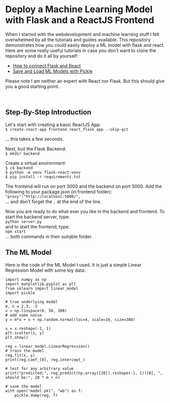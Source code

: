 # Deploy a Machine Learning Model with Flask and a ReactJS Frontend
When I started with the webdevelopment and machine learning stuff I felt overwhelmed by all the tutorials and guides available. This repository demonstrates how you could easily deploy a ML model with flask and react. Here are some really useful tutorials in case you don't want to clone the repository and do it all by yourself:
- [How to connect Flask and React](https://www.geeksforgeeks.org/how-to-connect-reactjs-with-flask-api/)
- [Save and Load ML Models with Pickle](https://machinelearningmastery.com/save-load-machine-learning-models-python-scikit-learn/)

Please note I am neither an expert with React nor Flask. But this should give you a good starting point.

</br>

## Step-By-Step Introduction

Let's start with creating a basic ReactJS App:</br>
`$ create-react-app frontend react_flask_app --skip-git` </br>

... this takes a few seconds.
</br>

Next, buil the Flask Backend:</br>
`$ mkdir backend`</br>

Create a virtual environment:</br>
`$ cd backend`</br>
`$ python -m venv flask-react-venv`</br>
`$ pip install -r requirements.txt`</br>

The frontend will run on port 3000 and the backend on port 5000. Add the following to your package.json (in frontend folder):
`"proxy":"http://localhost:5000/",`</br>
... and don't forget the `,` at the end of the line.

Now you are ready to do what ever you like in the backend and frontend. To start the backend server, type:</br>
`python server.py`</br>
and to start the frontend, type:</br>
`npm start`</br>
... both commands in their suitable folder.


## The ML Model
Here is the code of the ML Model I used. It is just a simple Linear Regression Model with some toy data:</br>
```
import numpy as np
import matplotlib.pyplot as plt
from sklearn import linear_model
import pickle

# true underlying model
m, n = 2.3, -3
x = np.linspace(0, 50, 300)
# add some noise
y = m*x + n + np.random.normal(loc=4, scale=16, size=300)

x = x.reshape(-1, 1)
plt.scatter(x, y)
plt.show()

reg = linear_model.LinearRegression()
# train the model
reg.fit(x, y)
print(reg.coef_[0], reg.intercept_)

# test for any arbitrary value
print("predicted:", reg.predict(np.array([20]).reshape(-1, 1))[0], ", should be:", 20 * m + n)

# save the model
with open("model.pkl", "wb") as f:
    pickle.dump(reg, f)
```

